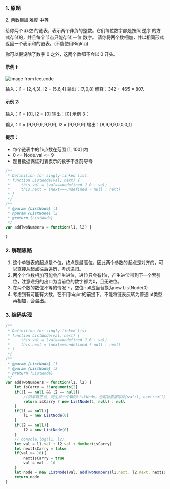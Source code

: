 ### 1. 原题

[2. 两数相加](https://leetcode-cn.com/problems/add-two-numbers/) 难度 中等

给你两个 非空 的链表，表示两个非负的整数。它们每位数字都是按照 逆序 的方式存储的，并且每个节点只能存储 一位 数字。
请你将两个数相加，并以相同形式返回一个表示和的链表。(不能使用BigIng)

你可以假设除了数字 0 之外，这两个数都不会以 0 开头。 

#### 示例 1:

![image from leetcode](https://assets.leetcode-cn.com/aliyun-lc-upload/uploads/2021/01/02/addtwonumber1.jpg)

输入：l1 = [2,4,3], l2 = [5,6,4]
输出：[7,0,8]
解释：342 + 465 = 807.

#### 示例 2:

输入：l1 = [0], l2 = [0]
输出：[0]
示例 3：

输入：l1 = [9,9,9,9,9,9,9], l2 = [9,9,9,9]
输出：[8,9,9,9,0,0,0,1]

#### 提示：

+ 每个链表中的节点数在范围 [1, 100] 内
+ 0 <= Node.val <= 9
+ 题目数据保证列表表示的数字不含前导零

```js
/**
 * Definition for singly-linked list.
 * function ListNode(val, next) {
 *     this.val = (val===undefined ? 0 : val)
 *     this.next = (next===undefined ? null : next)
 * }
 */
/**
 * @param {ListNode} l1
 * @param {ListNode} l2
 * @return {ListNode}
 */
var addTwoNumbers = function(l1, l2) {

}
```

### 2. 解题思路
1. 这个单链表的起点是个位，终点是最高位，因此两个参数的起点是对齐的，可以直接从起点往后遍历，考虑递归。
2. 两个个位数相加可能会产生进位，进位只会有1位，产生进位带到下一个索引位，注意递归的出口为当前位的数字都为0，且无进位。
3. 在两个数的数位不等的情况下，空位null应当替换为new ListNode(0)
4. 考虑到有可能有大数，在不用bigint的前提下，不能将链表反转为普通int类型再相加，会溢出。

### 3. 编码实现
```js
/**
 * Definition for singly-linked list.
 * function ListNode(val, next) {
 *     this.val = (val===undefined ? 0 : val)
 *     this.next = (next===undefined ? null : next)
 * }
 */
/**
 * @param {ListNode} l1
 * @param {ListNode} l2
 * @return {ListNode}
 */
var addTwoNumbers = function(l1, l2) {
    let isCarry = !!arguments[2]
    if(l1 == null && l2 == null){
        //如果有进位，则生成一个新的ListNode。也可以直接写成{val:1, next:null} 的字面量形式
        return isCarry ? new ListNode(1, null) : null
    }
    if(l1 == null){
        l1 = new ListNode(0)
    }
    if(l2 == null){
        l2 = new ListNode(0)
    }
    // console.log(l1, l2)
    let val = l1.val + l2.val + Number(isCarry)
    let nextIsCarry = false
    if(val >= 10){
        nextIsCarry = true
        val = val - 10
    }
    let node = new ListNode(val, addTwoNumbers(l1.next, l2.next, nextIsCarry))
    return node
}

```
